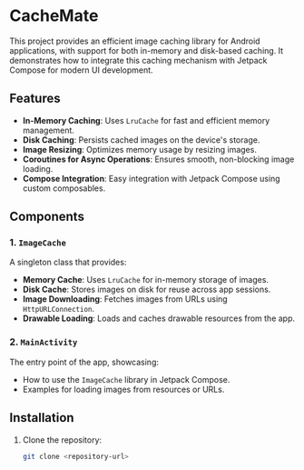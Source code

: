 # CacheMate

This project provides an efficient image caching library for Android applications, with support for both in-memory and disk-based caching. It demonstrates how to integrate this caching mechanism with Jetpack Compose for modern UI development.

## Features

- **In-Memory Caching**: Uses `LruCache` for fast and efficient memory management.
- **Disk Caching**: Persists cached images on the device's storage.
- **Image Resizing**: Optimizes memory usage by resizing images.
- **Coroutines for Async Operations**: Ensures smooth, non-blocking image loading.
- **Compose Integration**: Easy integration with Jetpack Compose using custom composables.

## Components

### 1. `ImageCache`
A singleton class that provides:
- **Memory Cache**: Uses `LruCache` for in-memory storage of images.
- **Disk Cache**: Stores images on disk for reuse across app sessions.
- **Image Downloading**: Fetches images from URLs using `HttpURLConnection`.
- **Drawable Loading**: Loads and caches drawable resources from the app.

### 2. `MainActivity`
The entry point of the app, showcasing:
- How to use the `ImageCache` library in Jetpack Compose.
- Examples for loading images from resources or URLs.

## Installation

1. Clone the repository:
   ```bash
   git clone <repository-url>


